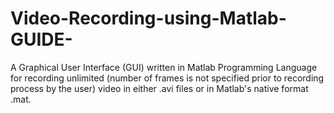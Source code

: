 # Video-Recording-using-Matlab-GUIDE-
A Graphical User Interface (GUI) written in Matlab Programming Language for recording unlimited (number of frames is not specified prior to recording process by the user) video in either .avi files or in Matlab's native format .mat. 
